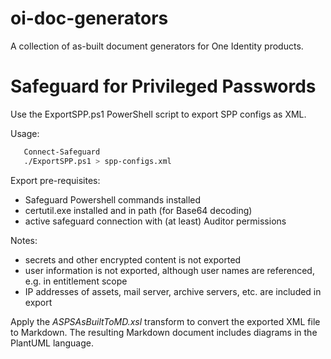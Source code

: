 # oi-doc-generators

A collection of as-built document generators for One Identity products.


# Safeguard for Privileged Passwords

Use the ExportSPP.ps1 PowerShell script to export SPP configs as XML.

Usage:

``` sh
   Connect-Safeguard
   ./ExportSPP.ps1 > spp-configs.xml
```

Export pre-requisites:

- Safeguard Powershell commands installed
- certutil.exe installed and in path (for Base64 decoding)
- active safeguard connection with (at least) Auditor permissions

Notes:

- secrets and other encrypted content is not exported
- user information is not exported, although user names are referenced, e.g. in entitlement scope
- IP addresses of assets, mail server, archive servers, etc. are included in export


Apply the _ASPSAsBuiltToMD.xsl_ transform to convert the exported XML file to Markdown.  The resulting Markdown document includes diagrams in the PlantUML language.


